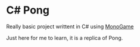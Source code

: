 # C# Pong
Really basic project writtent in C# using [MonoGame](https://www.monogame.net/)

Just here for me to learn, it is a replica of Pong.
